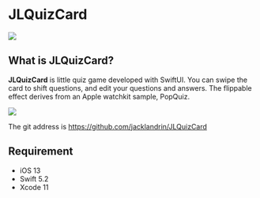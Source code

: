 # JLQuizCard
![](http://www.jacklandrin.com/wp-content/uploads/2020/04/quiz-card-icon-2.jpg)
## What is JLQuizCard?
**JLQuizCard** is little quiz game developed with SwiftUI. You can swipe the card to shift questions, and edit your questions and answers. The flippable effect derives from an Apple watchkit sample, PopQuiz. 

![](http://www.jacklandrin.com/wp-content/uploads/2020/04/IMG_4691.png)

The git address is <https://github.com/jacklandrin/JLQuizCard>
## Requirement
* iOS 13
* Swift 5.2
* Xcode 11